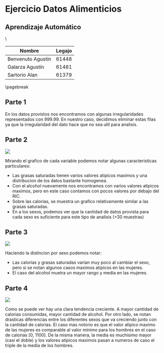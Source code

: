 # Ejercicio Datos Alimenticios

## Aprendizaje Automático

\ 

| Nombre            | Legajo |
| ----------------- | ------ |
| Benvenuto Agustín | 61448  |
| Galarza Agustín   | 61481  |
| Sartorio Alan     | 61379  |

\pagebreak

## Parte 1

En los datos provistos nos encontramos con algunas irregularidades representados con 999.99. En nuestro caso, decidimos eliminar estas filas ya que la irregularidad del dato hace que no sea util para analisis.

## Parte 2

![](./part_2.svg)

Mirando el grafico de cada variable podemos notar algunas caracteristicas particulares:

- Las grasas saturadas tienen varios valores atipicos maximos y una distribucion de los datos bastante homogenea.
- Con el alcohol nuevamente nos encontramos con varios valores atipicos maximos, pero en este caso contamos con pocos valores por debajo del RIC.
- Sobre las calorias, se muestra un grafico relativamente similar a las grasas saturadas.
- En a los sexos, podemos ver que la cantidad de datos provista para cada sexo es suficiente para este tipo de analisis (+30 muestras)

## Parte 3

![](./part_3.svg)

Haciendo la distincion por sexo podemos notar:

- Las calorias y grasas saturadas varian muy poco al cambiar el sexo, pero si se notan algunos casos maximos atipicos en las mujeres.
- El caso del alcohol muetra un mayor rango y media en las mujeres.

## Parte 4

![](./part_4.svg)

Como se puede ver hay una clara tendencia creciente. A mayor cantidad de calorias consumidas, mayor cantidad de alcohol.
Por otro lado, se notan drasticas diferencias entre los diferentes sexos que va creciendo junto con la cantidad de calorias. El caso mas notorio es que el valor atipico maximo de las mujeres es comparable al valor mínimo para los hombres en el caso de calorias [0, 1100]. De la misma manera, la media es muchisimo mayor (casi el doble) y los valores atipicos maximos pasan a numeros de caso el triple de la media de los hombres.
